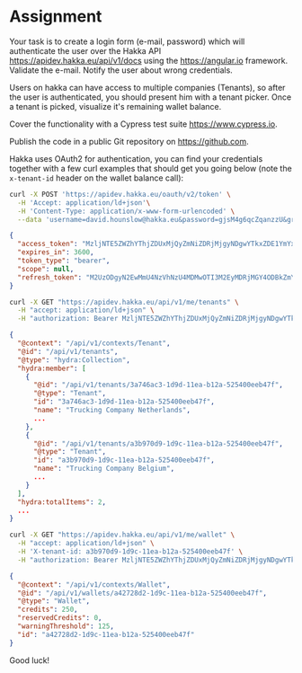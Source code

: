 # Assignment

Your task is to create a login form (e-mail, password) which will authenticate the user over the Hakka API <https://apidev.hakka.eu/api/v1/docs> using the <https://angular.io> framework. Validate the e-mail. Notify the user about wrong credentials.

Users on hakka can have access to multiple companies (Tenants), so after the user is authenticated, you should present him with a tenant picker. Once a tenant is picked, visualize it's remaining wallet balance.

Cover the functionality with a Cypress test suite <https://www.cypress.io>.

Publish the code in a public Git repository on <https://github.com>.

Hakka uses OAuth2 for authentication, you can find your credentials together with a few curl examples that should get you going below (note the `x-tenant-id` header on the wallet balance call):

```bash
curl -X POST 'https://apidev.hakka.eu/oauth/v2/token' \
  -H 'Accept: application/ld+json'\
  -H 'Content-Type: application/x-www-form-urlencoded' \
  --data 'username=david.hounslow@hakka.eu&password=gjsM4g6qcZqanzzU&grant_type=password&client_id=38158571-1da9-11ea-b12a-525400eeb47f_3ch0ns9nb2wwsgg8gskw88sos080k04ckko4sg4sssk4g08o0w&client_secret=8d4hqi49kzk04c400oc04s0kk8owo0wgws8o40wwcsgw4cssw'
```

```json
{
  "access_token": "MzljNTE5ZWZhYThjZDUxMjQyZmNiZDRjMjgyNDgwYTkxZDE1YmYxNDRmYzYwNjA4NzA3MmEzMWI2YzY0ODlmZA",
  "expires_in": 3600,
  "token_type": "bearer",
  "scope": null,
  "refresh_token": "M2UzODgyN2EwMmU4NzVhNzU4MDMwOTI3M2EyMDRjMGY4ODBkZmYzN2E0ZGM2YjM4NjQ1ZjBiMmJkYTcxMjgwYQ"
}
```

```bash
curl -X GET "https://apidev.hakka.eu/api/v1/me/tenants" \
  -H "accept: application/ld+json" \
  -H "authorization: Bearer MzljNTE5ZWZhYThjZDUxMjQyZmNiZDRjMjgyNDgwYTkxZDE1YmYxNDRmYzYwNjA4NzA3MmEzMWI2YzY0ODlmZA"
```

```json
{
  "@context": "/api/v1/contexts/Tenant",
  "@id": "/api/v1/tenants",
  "@type": "hydra:Collection",
  "hydra:member": [
    {
      "@id": "/api/v1/tenants/3a746ac3-1d9d-11ea-b12a-525400eeb47f",
      "@type": "Tenant",
      "id": "3a746ac3-1d9d-11ea-b12a-525400eeb47f",
      "name": "Trucking Company Netherlands",
      ...
    },
    {
      "@id": "/api/v1/tenants/a3b970d9-1d9c-11ea-b12a-525400eeb47f",
      "@type": "Tenant",
      "id": "a3b970d9-1d9c-11ea-b12a-525400eeb47f",
      "name": "Trucking Company Belgium",
      ...
    }
  ],
  "hydra:totalItems": 2,
  ...
}
```

```bash
curl -X GET "https://apidev.hakka.eu/api/v1/me/wallet" \
  -H "accept: application/ld+json" \
  -H 'X-tenant-id: a3b970d9-1d9c-11ea-b12a-525400eeb47f' \
  -H "authorization: Bearer MzljNTE5ZWZhYThjZDUxMjQyZmNiZDRjMjgyNDgwYTkxZDE1YmYxNDRmYzYwNjA4NzA3MmEzMWI2YzY0ODlmZA"
```

```json
{
  "@context": "/api/v1/contexts/Wallet",
  "@id": "/api/v1/wallets/a42728d2-1d9c-11ea-b12a-525400eeb47f",
  "@type": "Wallet",
  "credits": 250,
  "reservedCredits": 0,
  "warningThreshold": 125,
  "id": "a42728d2-1d9c-11ea-b12a-525400eeb47f"
}
```

Good luck!
